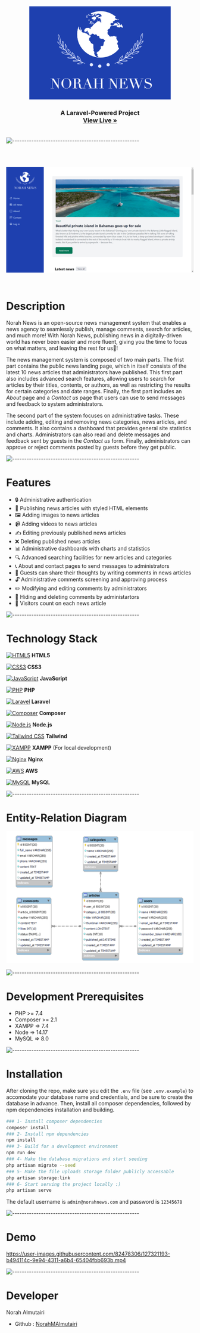 <br />

<p align="center">
  
<a href="https://raw.githubusercontent.com/NorahMAlmutairi/Laravel_Project_Norah_News/main/Assets/logo.png.png">
<img src="https://raw.githubusercontent.com/NorahMAlmutairi/Laravel_Project_Norah_News/main/Assets/logo.png" alt="Logo" width="380" height="250">
</a>

<h3 align="center">
A Laravel-Powered Project
<br />
<a href="http://norahnews.com"><strong>View Live »</strong></a>
    <br />
    <br />
  </h3>
</p>

![-----------------------------------------------------](https://raw.githubusercontent.com/andreasbm/readme/master/assets/lines/aqua.png)

</br></br>

![Homepage](https://raw.githubusercontent.com/NorahMAlmutairi/Laravel_Project_Norah_News/main/Assets/HomePage.png)

</br>

# Description
Norah News is an open-source news management system that enables a news agency to seamlessly publish, manage comments, search for articles, and much more! With Norah News, publishing news in a digitally-driven world has never been easier and more fluent, giving you the time to focus on what matters, and leaving the rest for us:muscle:!

The news management system is composed of two main parts. The frist part contains the public news landing page, which in itself consists of the latest 10 news articles that administrators have published. This first part also includes advanced search features, allowing users to search for articles by their titles, contents, or authors, as well as restricting the results for certain categories and date ranges. Finally, the first part includes an *About* page and a *Contact us* page that users can use to send messages and feedback to system administrators.

The second part of the system focuses on administrative tasks. These include adding, editing and removing news categories, news articles, and comments. It also contains a dashboard that provides general site statistics and charts. Administrators can also read and delete messages and feedback sent by guests in the *Contact us* form. Finally, administrators can approve or reject comments posted by guests before they get public.

![-----------------------------------------------------](https://raw.githubusercontent.com/andreasbm/readme/master/assets/lines/aqua.png)

# Features
* 🔒 Administrative authentication
* 📝 Publishing news articles with styled HTML elements
* 🖼️ Adding images to news articles
* 📹 Adding videos to news articles
* ✍️ Editing previously published news articles
* ❌ Deleting published news articles
* 📊 Administrative dashboards with charts and statistics
* 🔍 Advanced searching facilities for new articles and categories 
* :telephone_receiver: About and contact pages to send messages to administrators
* 💭 Guests can share their thoughts by writing comments in news articles 
* :unlock: Administrative comments screening and approving process
* :pencil2: Modifying and editing comments by administrators
* :no_entry_sign: Hiding and deleting comments by administartors
* :walking: Visitors count on each news article

![-----------------------------------------------------](https://raw.githubusercontent.com/andreasbm/readme/master/assets/lines/aqua.png)

# Technology Stack
<a href="https://www.w3.org/TR/html5/" title="HTML5"><img src="https://github.com/get-icon/geticon/raw/master/icons/html-5.svg" alt="HTML5" width="21px" height="21px"></a> <strong>HTML5</strong>

<a href="https://www.w3.org/TR/CSS/" title="CSS3"><img src="https://github.com/get-icon/geticon/raw/master/icons/css-3.svg" alt="CSS3" width="21px" height="21px"></a> <strong>CSS3</strong>

<a href="https://developer.mozilla.org/en-US/docs/Web/JavaScript" title="JavaScript"><img src="https://github.com/get-icon/geticon/raw/master/icons/javascript.svg" alt="JavaScript" width="21px" height="21px"></a> <strong>JavaScript</strong>

<a href="https://php.net/" title="PHP"><img src="https://github.com/get-icon/geticon/raw/master/icons/php.svg" alt="PHP" width="21px" height="21px"></a> <strong>PHP</strong>

<a href="https://laravel.com/" title="Laravel"><img src="https://github.com/get-icon/geticon/raw/master/icons/laravel.svg" alt="Laravel" width="21px" height="21px"></a> <strong>Laravel</strong>

<a href="https://getcomposer.org/" title="Composer"><img src="https://github.com/get-icon/geticon/raw/master/icons/composer.svg" alt="Composer" width="21px" height="21px"></a> <strong>Composer</strong>

<a href="https://nodejs.org/" title="Node.js"><img src="https://github.com/get-icon/geticon/raw/master/icons/nodejs-icon.svg" alt="Node.js" width="21px" height="21px"></a> <strong>Node.js</strong>

<a href="https://tailwindcss.com/" title="Tailwind CSS"><img src="https://github.com/get-icon/geticon/raw/master/icons/tailwindcss-icon.svg" alt="Tailwind CSS" width="21px" height="21px"></a> <strong>Tailwind</strong>

<a href="https://www.apachefriends.org/" title="XAMPP"><img src="https://github.com/get-icon/geticon/raw/master/icons/xampp.svg" alt="XAMPP" width="21px" height="21px"></a> <strong>XAMPP</strong> (For local development)

<a href="https://www.nginx.com/" title="Nginx"><img src="https://github.com/get-icon/geticon/raw/master/icons/nginx-icon.svg" alt="Nginx" width="21px" height="21px"></a> <strong>Nginx</strong>

<a href="https://aws.amazon.com/" title="AWS"><img src="https://github.com/get-icon/geticon/raw/master/icons/aws.svg" alt="AWS" width="21px" height="21px"></a> <strong>AWS</strong>

<a href="https://dev.mysql.com/" title="MySQL"><img src="https://github.com/get-icon/geticon/raw/master/icons/mysql.svg" alt="MySQL" width="21px" height="21px"></a> <strong>MySQL</strong>

![-----------------------------------------------------](https://raw.githubusercontent.com/andreasbm/readme/master/assets/lines/aqua.png)

# Entity-Relation Diagram

<div align="center">
<img src="https://raw.githubusercontent.com/NorahMAlmutairi/Laravel_Project_Norah_News/main/Assets/News_ER_diagram.png" alt="ERDiagram" width="600px">
</div>

![-----------------------------------------------------](https://raw.githubusercontent.com/andreasbm/readme/master/assets/lines/aqua.png)

# Development Prerequisites
* PHP >= 7.4
* Composer >=  2.1
* XAMPP => 7.4
* Node => 14.17
* MySQL => 8.0

![-----------------------------------------------------](https://raw.githubusercontent.com/andreasbm/readme/master/assets/lines/aqua.png)

# Installation
After cloning the repo, make sure you edit the `.env` file (see `.env.example`) to accomodate your database name and credentials, and be sure to create the database in advance. Then, install all composer dependencies, followed by npm dependencies installation and building.
   ```sh
   ### 1- Install composer dependencies   
   composer install
   ### 2- Install npm dependencies
   npm install
   ### 3- Build for a development environment
   npm run dev
   ### 4- Make the database migrations and start seeding
   php artisan migrate --seed
   ### 5- Make the file uploads storage folder publicly accessable
   php artisan storage:link
   ### 6- Start serving the project locally :)
   php artisan serve
   ```
   
   The default username is `admin@norahnews.com` and password is `12345678`
   
  
![-----------------------------------------------------](https://raw.githubusercontent.com/andreasbm/readme/master/assets/lines/aqua.png)

# Demo





https://user-images.githubusercontent.com/82478306/127321193-b494114c-9e94-4311-a6b4-65404fbb693b.mp4



![-----------------------------------------------------](https://raw.githubusercontent.com/andreasbm/readme/master/assets/lines/aqua.png)

# Developer
Norah Almutairi 
* Github : [NorahMAlmutairi](https://github.com/NorahMAlmutairi) 
